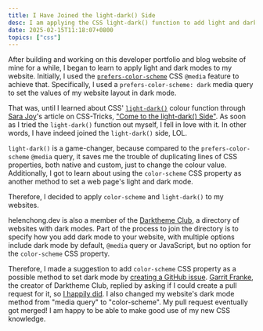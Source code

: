 ```yaml
---
title: I Have Joined the light-dark() Side
desc: I am applying the CSS light-dark() function to add light and dark modes to my websites.
date: 2025-02-15T11:18:07+0800
topics: ["css"]
---
```


After building and working on this developer portfolio and blog website of mine for a while, I began to learn to apply light and dark modes to my website. Initially, I used the [`prefers-color-scheme`](https://developer.mozilla.org/en-US/docs/Web/CSS/@media/prefers-color-scheme) CSS `@media` feature to achieve that. Specifically, I used a `prefers-color-scheme: dark` media query to set the values of my website layout in dark mode.

That was, until I learned about CSS' [`light-dark()`](https://developer.mozilla.org/en-US/docs/Web/CSS/color_value/light-dark) colour function through [Sara Joy](https://sarajoy.dev/)'s article on CSS-Tricks, ["Come to the light-dark() Side"](https://css-tricks.com/come-to-the-light-dark-side/). As soon as I tried the `light-dark()` function out myself, I fell in love with it. In other words, I have indeed joined the `light-dark()` side, LOL.

`light-dark()` is a game-changer, because compared to the `prefers-color-scheme` `@media` query, it saves me the trouble of duplicating lines of CSS properties, both native and custom, just to change the colour value. Additionally, I got to learn about using the `color-scheme` CSS property as another method to set a web page's light and dark mode.

Therefore, I decided to apply `color-scheme` and `light-dark()` to my websites.

helenchong.dev is also a member of the [Darktheme Club](https://darktheme.club/), a directory of websites with dark modes. Part of the process to join the directory is to specify how you add dark mode to your website, with multiple options include dark mode by default, `@media` query or JavaScript, but no option for the `color-scheme` CSS property.

Therefore, I made a suggestion to add `color-scheme` CSS property as a possible method to set dark mode by [creating a GitHub issue](https://github.com/garritfra/darktheme.club/issues/194). [Garrit Franke](https://garrit.xyz/), the creator of Darktheme Club, replied by asking if I could create a pull request for it, so [I happily did](https://github.com/garritfra/darktheme.club/pull/196). I also changed my website's dark mode method from "media query" to "color-scheme". My pull request eventually got merged! I am happy to be able to make good use of my new CSS knowledge.
